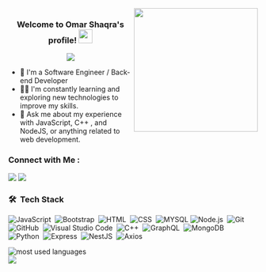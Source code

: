 
<img width="250" align="right" src="https://c.tenor.com/_DOBjnGspYAAAAAM/code-coding.gif">

<h3 align="center">
  Welcome to Omar Shaqra's profile!
  <img src="https://media.giphy.com/media/hvRJCLFzcasrR4ia7z/giphy.gif" width="28">
</h3>

<!-- Typing SVG by DenverCoder1 - https://github.com/DenverCoder1/readme-typing-svg -->
<p align="center">
  <a href="https://github.com/DenverCoder1/readme-typing-svg"><img src="https://readme-typing-svg.herokuapp.com/?lines=Software%20Engineer;Always%20learning%20new%20things&font=Fira%20Code&center=true&width=440&height=45&color=f75c7e&vCenter=true&size=22"></a>
</p> 

- 🏢 I'm a Software Engineer / Back-end Developer
- 👨‍💻 I'm constantly learning and exploring new technologies to improve my skills.
- 💬 Ask me about my experience with JavaScript, C++ , and NodeJS, or anything related to web development.



### Connect with Me :

<a href="https://www.linkedin.com/in/omar-shaqra-8a6330181/" target="_blank"><img src="https://img.shields.io/badge/-Omar%20Shaqra-0077B5?style=for-the-badge&logo=Linkedin&logoColor=white"/></a>
<a href="https://twitter.com/OmarShaqra8" target="_blank"><img src="https://img.shields.io/badge/-@OmarShaqra8-0077B5?style=for-the-badge&logo=Twitter&logoColor=white"/></a>
### 🛠 &nbsp;Tech Stack
![JavaScript](https://img.shields.io/badge/-JavaScript-05122A?style=flat&logo=javascript)&nbsp;
![Bootstrap](https://img.shields.io/badge/-Bootstrap-05122A?style=flat&logo=bootstrap&logoColor=563D7C)&nbsp;
![HTML](https://img.shields.io/badge/-HTML-05122A?style=flat&logo=HTML5)&nbsp;
![CSS](https://img.shields.io/badge/-CSS-05122A?style=flat&logo=CSS3&logoColor=1572B6)&nbsp;
![MYSQL](https://img.shields.io/badge/-MYSQL-05122A?style=flat&logo=MYSQL)
![Node.js](https://img.shields.io/badge/-Node.js-05122A?style=flat&logo=node.js&logoColor=339933)&nbsp;
![Git](https://img.shields.io/badge/-Git-05122A?style=flat&logo=git)&nbsp;
![GitHub](https://img.shields.io/badge/-GitHub-05122A?style=flat&logo=github)&nbsp;
![Visual Studio Code](https://img.shields.io/badge/-Visual%20Studio%20Code-05122A?style=flat&logo=visual-studio-code&logoColor=007ACC)&nbsp;
![C++](https://img.shields.io/badge/-C++-05122A?style=flat&logo=C)&nbsp;
![GraphQL](https://img.shields.io/badge/-GraphQL-05122A?style=flat&logo=GraphQL)&nbsp;
![MongoDB](https://img.shields.io/badge/-MongoDB-05122A?style=flat&logo=MongoDB)&nbsp;
![Python](https://img.shields.io/badge/-Python%20-05122A?style=flat&logo=python)&nbsp;
![Express](https://img.shields.io/badge/-Express%20-05122A?style=flat&logo=Express)&nbsp;
![NestJS](https://img.shields.io/badge/-NestJS%20-05122A?style=flat&logo=NestJS)&nbsp;
![Axios](https://img.shields.io/badge/-Axios%20-05122A?style=flat&logo=Axios)&nbsp;





<img align="left" src="https://github-readme-stats.vercel.app/api/top-langs?username=Omar-shaqra&show_icons=true&locale=en&layout=compact&theme=radical" alt="most used languages" />
<br>
<a href="https://komarev.com/ghpvc/?usernameomarshaqra&style=for-the-badge">
    <img src="https://komarev.com/ghpvc/?username=omarshaqra&style=for-the-badge">
</a>
